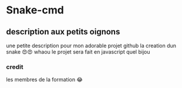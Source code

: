 # Snake-cmd
## description aux petits oignons
une petite description pour mon adorable projet github
la creation dun snake 😍😍 whaou 
le projet sera fait en javascript quel bijou
### credit
les membres de la formation 😂